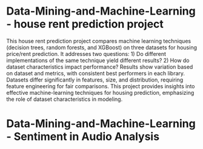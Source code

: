 # Data-Mining-and-Machine-Learning - house rent prediction project
This house rent prediction project compares machine learning techniques (decision trees, random forests, and XGBoost) on three datasets for housing price/rent prediction. It addresses two questions: 1) Do different implementations of the same technique yield different results? 2) How do dataset characteristics impact performance? Results show variation based on dataset and metrics, with consistent best performers in each library. Datasets differ significantly in features, size, and distribution, requiring feature engineering for fair comparisons. This project provides insights into effective machine-learning techniques for housing prediction, emphasizing the role of dataset characteristics in modeling.
# Data-Mining-and-Machine-Learning - Sentiment in Audio Analysis

